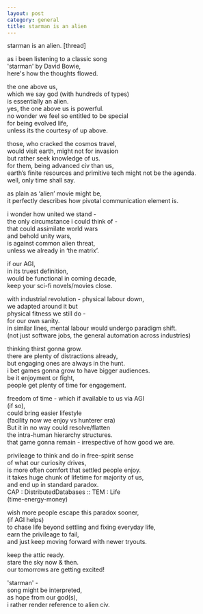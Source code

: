 ```yaml
---  
layout: post  
category: general  
title: starman is an alien  
---  
```


starman is an alien. [thread]  
  
as i been listening to a classic song    
'starman' by David Bowie,    
here's how the thoughts flowed.  
  
> > >
  
the one above us,    
which we say god (with hundreds of types)    
is essentially an alien.    
yes, the one above us is powerful.    
no wonder we feel so entitled to be special    
for being evolved life,    
unless its the courtesy of up above.     
  
those, who cracked the cosmos travel,    
would visit earth, might not for invasion    
but rather seek knowledge of us.    
for them, being advanced civ than us,    
earth’s finite resources and primitive tech might not be the agenda.    
well, only time shall say.   
  
as plain as ‘alien’ movie might be,    
it perfectly describes how pivotal communication element is.  
  
i wonder how united we stand -    
the only circumstance i could think of -    
that could assimilate world wars     
and behold unity wars,    
is against common alien threat,    
unless we already in ‘the matrix’.    
  
if our AGI,    
in its truest definition,    
would be functional in coming decade,    
keep your sci-fi novels/movies close.    
  
with industrial revolution - physical labour down,    
we adapted around it but    
physical fitness we still do -    
for our own sanity.    
in similar lines, mental labour would undergo paradigm shift.    
(not just software jobs, the general automation across industries)    
  
thinking thirst gonna grow.    
there are plenty of distractions already,    
but engaging ones are always in the hunt.    
i bet games gonna grow to have bigger audiences.    
be it enjoyment or fight,     
people get plenty of time for engagement.    
  
freedom of time - which if available to us via AGI     
(if so),    
could bring easier lifestyle     
(facility now we enjoy vs hunterer era)    
But it in no way could resolve/flatten    
the intra-human hierarchy structures.    
that game gonna remain - irrespective of how good we are.    
   
  
privileage to think and do in free-spirit sense    
of what our curiosity drives,    
is more often comfort that settled people enjoy.    
it takes huge chunk of lifetime for majority of us,    
and end up in standard paradox.    
CAP : DistributedDatabases :: TEM : Life    
(time-energy-money)    
  
wish more people escape this paradox sooner,    
(if AGI helps)    
to chase life beyond settling and fixing everyday life,    
earn the privileage to fail,    
and just keep moving forward with newer tryouts.    
  
keep the attic ready.    
stare the sky now & then.    
our tomorrows are getting excited!    
  
'starman' -    
song might be interpreted,    
as hope from our god(s),    
i rather render reference to alien civ.    
